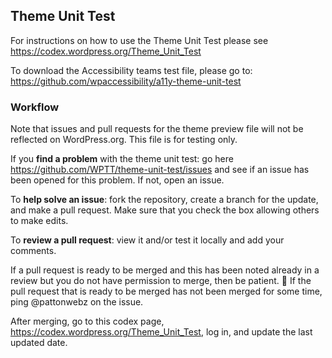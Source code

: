 ## Theme Unit Test

For instructions on how to use the Theme Unit Test please see
https://codex.wordpress.org/Theme_Unit_Test

To download the Accessibility teams test file, please go to: 
https://github.com/wpaccessibility/a11y-theme-unit-test

### Workflow

Note that issues and pull requests for the theme preview file will not be reflected on WordPress.org. This file is for testing only.

If you **find a problem** with the theme unit test: go here https://github.com/WPTT/theme-unit-test/issues and see if an issue has been opened for this problem.  If not, open an issue.

To **help solve an issue**: fork the repository, create a branch for the update, and make a pull request. Make sure that you check the box allowing others to make edits.

To **review a pull request**: view it and/or test it locally and add your comments.

If a pull request is ready to be merged and this has been noted already in a review but you do not have permission to merge, then be patient. :slightly_smiling_face: If the pull request that is ready to be merged has not been merged for some time, ping @pattonwebz on the issue.

After merging, go to this codex page, https://codex.wordpress.org/Theme_Unit_Test, log in, and update the last updated date.
